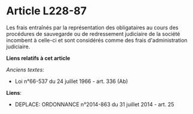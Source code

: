 # Article L228-87

Les frais entraînés par la représentation des obligataires au cours des procédures de sauvegarde ou de redressement
judiciaire de la société incombent à celle-ci et sont considérés comme des frais d'administration judiciaire.

**Liens relatifs à cet article**

_Anciens textes_:

  - Loi n°66-537 du 24 juillet 1966 - art. 336 (Ab)

**Liens**:

  - DEPLACE: ORDONNANCE n°2014-863 du 31 juillet 2014 - art. 25
